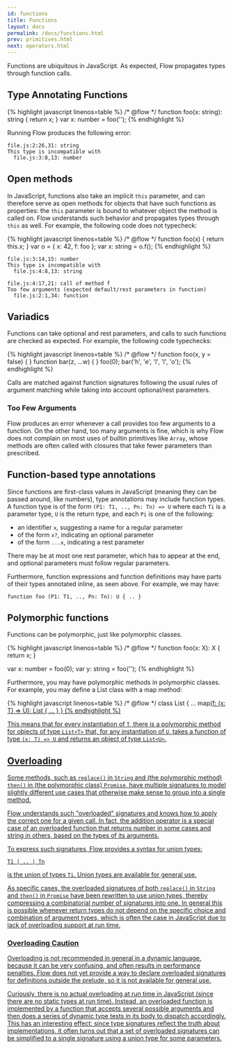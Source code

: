 ```yaml
---
id: functions
title: Functions
layout: docs
permalink: /docs/functions.html
prev: primitives.html
next: operators.html
---
```


Functions are ubiquitous in JavaScript. As expected, Flow propagates types through function calls.

## Type Annotating Functions

{% highlight javascript linenos=table %}
/* @flow */
function foo(x: string): string { return x; }
var x: number = foo('');
{% endhighlight %}

Running Flow produces the following error:

```bbcode
file.js:2:26,31: string
This type is incompatible with
  file.js:3:8,13: number
```

## Open methods

In JavaScript, functions also take an implicit `this` parameter, and can
therefore serve as open methods for objects that have such functions as
properties: the `this` parameter is bound to whatever object the method is
called on. Flow understands such behavior and propagates types through `this`
as well. For example, the following code does not typecheck:

{% highlight javascript linenos=table %}
/* @flow */
function foo(x) { return this.x; }
var o = { x: 42, f: foo };
var x: string = o.f();
{% endhighlight %}

```bbcode
file.js:3:14,15: number
This type is incompatible with
  file.js:4:8,13: string

file.js:4:17,21: call of method f
Too few arguments (expected default/rest parameters in function)
  file.js:2:1,34: function
```


## Variadics

Functions can take optional and rest parameters, and calls to such functions
are checked as expected. For example, the following code typechecks:

{% highlight javascript linenos=table %}
/* @flow */
function foo(x, y = false) { }
function bar(z, ...w) { }
foo(0);
bar('h', 'e', 'l', 'l', 'o');
{% endhighlight %}

Calls are matched against function signatures following the usual rules of
argument matching while taking into account optional/rest parameters.

### Too Few Arguments

Flow produces an error whenever a call provides too few arguments to a
function. On the other hand, too many arguments is fine, which is why Flow
does not complain on most uses of builtin primitives like `Array`, whose
methods are often called with closures that take fewer parameters than
prescribed.

## Function-based type annotations

Since functions are first-class values in JavaScript (meaning they can be
passed around, like numbers), type annotations may include function types. A
function type is of the form `(P1: T1, .., Pn: Tn) => U` where each `Ti` is a
parameter type, `U` is the return type, and each `Pi` is one of the following:

- an identifier `x`, suggesting a name for a regular parameter
- of the form `x?`, indicating an optional parameter
- of the form `...x`, indicating a rest parameter

There may be at most one rest parameter, which has to appear at the end, and
optional parameters must follow regular parameters.

Furthermore, function expressions and function definitions may have parts of
their types annotated inline, as seen above. For example, we may have:

`function foo (P1: T1, .., Pn: Tn): U { .. }`

## Polymorphic functions
Functions can be polymorphic, just like polymorphic classes.

{% highlight javascript linenos=table %}
/* @flow */
function foo<X>(x: X): X { return x; }

var x: number = foo(0);
var y: string = foo('');
{% endhighlight %}

Furthermore, you may have polymorphic methods in polymorphic classes. For
example, you may define a List class with a map method:

{% highlight javascript linenos=table %}
/* @flow */
class List<T> {
  ...
  map<U>(f: (x: T) => U): List<U> { ... }
}
{% endhighlight %}

This means that for every instantiation of `T`, there is a polymorphic method
for objects of type `List<T>` that, for any instantiation of `U`, takes a
function of type `(x: T) => U` and returns an object of type `List<U>`.

## Overloading

Some methods, such as `replace()` in `String` and (the polymorphic method)
`then()` in (the polymorphic class) `Promise`, have multiple signatures to
model slightly different use cases that otherwise make sense to group into a single method.

Flow understands such "overloaded" signatures and knows how to apply the
correct one for a given call. In fact, the addition operator is a special case
of an overloaded function that returns number in some cases and string in
others, based on the types of its arguments.

To express such signatures, Flow provides a syntax for union types:

`T1 | .. | Tn`

is the union of types `Ti`. Union types are available for general use.

As specific cases, the overloaded signatures of both `replace()` in `String` and `then()` in `Promise` have been rewritten to use union types, thereby compressing a combinatorial number of signatures into one. In general this is possible whenever return types do not depend on the specific choice and combination of argument types, which is often the case in JavaScript due to lack of overloading support at run time.

### Overloading Caution

Overloading is not recommended in general in a dynamic language, because it
can be very confusing, and often results in performance penalties. Flow does not yet provide a way to declare overloaded signatures for definitions outside the prelude, so it is not available for general use.

Curiously, there is no actual overloading at run time in JavaScript (since
there are no static types at run time). Instead, an overloaded function is
implemented by a function that accepts several possible arguments and then
does a series of dynamic type tests in its body to dispatch accordingly. This
has an interesting effect: since type signatures reflect the truth about
implementations, it often turns out that a set of overloaded signatures can be
simplified to a single signature using a union type for some parameters.
